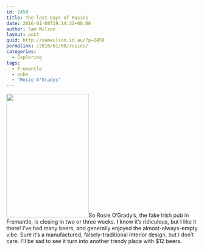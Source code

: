 ```yaml
---
id: 2458
title: The last days of Rosies
date: 2016-01-08T19:14:32+00:00
author: Sam Wilson
layout: post
guid: http://samwilson.id.au/?p=2458
permalink: /2016/01/08/rosies/
categories:
  - Exploring
tags:
  - Fremantle
  - pubs
  - "Rosie O'Gradys"
---
```

[<img src="http://photos.samwilson.id.au/_data/i/upload/2016/01/08/20160108025111-70a9c64a-xs.jpg" width="216" height="324" class="alignright" />](http://photos.samwilson.id.au/picture/3873/category/255)So Rosie O&#8217;Grady&#8217;s, the fake Irish pub in Fremantle, is closing in two or three weeks. I know it&#8217;s ridiculous, but I like it there! I&#8217;ve had many beers, and generally enjoyed the almost-always-empty vibe. Sure it&#8217;s a manufactured, falsely-traditional interior design, but I don&#8217;t care. I&#8217;ll be sad to see it turn into another trendy place with $12 beers.